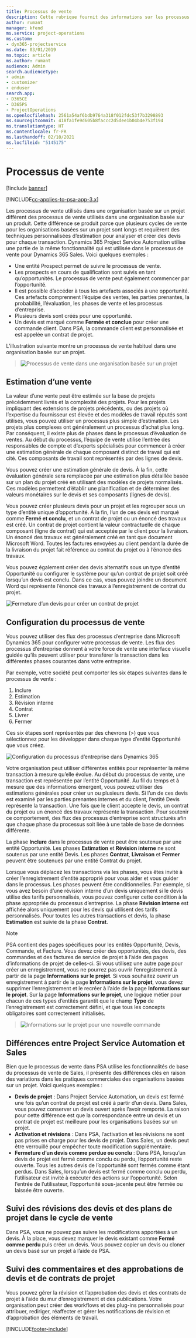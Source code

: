 ```yaml
---
title: Processus de vente
description: Cette rubrique fournit des informations sur les processus de vente de base.
author: rumant
manager: kfend
ms.service: project-operations
ms.custom:
- dyn365-projectservice
ms.date: 03/01/2019
ms.topic: article
ms.author: rumant
audience: Admin
search.audienceType:
- admin
- customizer
- enduser
search.app:
- D365CE
- D365PS
- ProjectOperations
ms.openlocfilehash: 2561a54af6bdb9764a318f012fdc53f7b3298893
ms.sourcegitcommit: 418fa1fe9d605b8faccc2d5dee1b04b4e753f194
ms.translationtype: HT
ms.contentlocale: fr-FR
ms.lasthandoff: 02/10/2021
ms.locfileid: "5145175"
---
```

# <a name="sales-processes"></a>Processus de vente

[!include [banner](../includes/psa-now-project-operations.md)]

[!INCLUDE[cc-applies-to-psa-app-3.x](../includes/cc-applies-to-psa-app-3x.md)]

Les processus de vente utilisés dans une organisation basée sur un projet diffèrent des processus de vente utilisés dans une organisation basée sur un produit. Cette différence se produit parce que plusieurs cycles de vente pour les organisations basées sur un projet sont longs et requièrent des techniques personnalisées d’estimation pour analyser et créer des devis pour chaque transaction. Dynamics 365 Project Service Automation utilise une partie de la même fonctionnalité qui est utilisée dans le processus de vente pour Dynamics 365 Sales. Voici quelques exemples :

- Une entité Prospect permet de suivre le processus de vente.
- Les prospects en cours de qualification sont suivis en tant qu’opportunités. Le processus de vente peut également commencer par l’opportunité.
- Il est possible d’accéder à tous les artefacts associés à une opportunité. Ces artefacts comprennent l’équipe des ventes, les parties prenantes, la probabilité, l’évaluation, les phases de vente et les processus d’entreprise.
- Plusieurs devis sont créés pour une opportunité.
- Un devis est marqué comme **Fermée et conclue** pour créer une commande client. Dans PSA, la commande client est personnalisée et est appelée un contrat de projet.

L’illustration suivante montre un processus de vente habituel dans une organisation basée sur un projet.

> ![Processus de vente dans une organisation basée sur un projet](media/basic-guide-1.png)

## <a name="estimating-a-sale"></a>Estimation d’une vente
La valeur d’une vente peut être estimée sur la base de projets précédemment livrés et la complexité des projets. Pour les projets impliquant des extensions de projets précédents, ou des projets où l’expertise du fournisseur est élevée et des modèles de travail réputés sont utilisés, vous pouvez utiliser un processus plus simple d’estimation. Les projets plus complexes ont généralement un processus d’achat plus long. Par conséquent, il existe plus de phases dans le processus d’évaluation de ventes. Au début du processus, l’équipe de vente utilise l’entrée des responsables de compte et d’experts spécialisés pour commencer à créer une estimation générale de chaque composant distinct de travail qui est cité. Ces composants de travail sont représentés par des lignes de devis. 

Vous pouvez créer une estimation générale de devis. À la fin, cette évaluation générale sera remplacée par une estimation plus détaillée basée sur un plan du projet créé en utilisant des modèles de projets normalisés. Ces modèles permettent d’établir une planification et de déterminer des valeurs monétaires sur le devis et ses composants (lignes de devis). 

Vous pouvez créer plusieurs devis pour un projet et les regrouper sous un type d’entité unique d’opportunité. À la fin, l’un de ces devis est marqué comme **Fermé et conclu**, et un contrat de projet ou un énoncé des travaux est créé. Un contrat de projet contient la valeur contractuelle de chaque composant (ligne de contrat) qui est acceptée par le client pour la livraison. Un énoncé des travaux est généralement créé en tant que document Microsoft Word. Toutes les factures envoyées au client pendant la durée de la livraison du projet fait référence au contrat du projet ou à l’énoncé des travaux.

Vous pouvez également créer des devis alternatifs sous un type d’entité Opportunité ou configurer le système pour qu’un contrat de projet soit créé lorsqu’un devis est conclu. Dans ce cas, vous pouvez joindre un document Word qui représente l’énoncé des travaux à l’enregistrement de contrat du projet.

![Fermeture d’un devis pour créer un contrat de projet](media/basic-guide-2.png)

## <a name="configuring-the-sales-process"></a>Configuration du processus de vente
Vous pouvez utiliser des flux des processus d’entreprise dans Microsoft Dynamics 365 pour configurer votre processus de vente. Les flux des processus d’entreprise donnent à votre force de vente une interface visuelle guidée qu’ils peuvent utiliser pour transférer la transaction dans les différentes phases courantes dans votre entreprise.

Par exemple, votre société peut comporter les six étapes suivantes dans le processus de vente :

1. Inclure
2. Estimation
3. Révision interne
4. Contrat
5. Livrer
6. Fermer

Ces six étapes sont représentés par des chevrons (\>) que vous sélectionnez pour les développer dans chaque type d’entité Opportunité que vous créez.

![Configuration du processus d’entreprise dans Dynamics 365](media/basic-guide-3.png)
 
Votre organisation peut utiliser différentes entités pour représenter la même transaction à mesure qu’elle évolue. Au début du processus de vente, une transaction est représentée par l’entité Opportunité. Au fil du temps et à mesure que des informations émergent, vous pouvez utiliser des estimations générales pour créer un ou plusieurs devis. Si l’un de ces devis est examiné par les parties prenantes internes et du client, l’entité Devis représente la transaction. Une fois que le client accepte le devis, un contrat du projet ou un énoncé des travaux représente la transaction. Pour soutenir ce comportement, des flux des processus d’entreprise sont structurés afin que chaque phase du processus soit liée à une table de base de données différente.

La phase **Inclure** dans le processus de vente peut être soutenue par une entité Opportunité. Les phases **Estimation** et **Révision interne** ne sont soutenus par une entité Devis. Les phases **Contrat**, **Livraison** et **Fermer** peuvent être soutenues par une entité Contrat du projet.

Lorsque vous déplacez les transactions via les phases, vous êtes invité à créer l’enregistrement d’entité approprié pour vous aider et vous guider dans le processus. Les phases peuvent être conditionnelles. Par exemple, si vous avez besoin d’une révision interne d’un devis uniquement si le devis utilise des tarifs personnalisés, vous pouvez configurer cette condition à la phase appropriée du processus d’entreprise. La phase **Révision interne** est affichée alors uniquement pour les devis qui utilisent des tarifs personnalisés. Pour toutes les autres transactions et devis, la phase **Estimation** est suivie de la phase **Contrat**.

> [!NOTE]
> PSA contient des pages spécifiques pour les entités Opportunité, Devis, Commande, et Facture. Vous devez créer des opportunités, des devis, des commandes et des factures de service de projet à l’aide des pages d’informations de projet de celles-ci. Si vous utilisez une autre page pour créer un enregistrement, vous ne pourrez pas ouvrir l’enregistrement à partir de la page **Informations sur le projet**. Si vous souhaitez ouvrir un enregistrement à partir de la page **Informations sur le projet**, vous devez supprimer l’enregistrement et le recréer à l’aide de la page **Informations sur le projet**. Sur la page **Informations sur le projet**, une logique métier pour chacun de ces types d’entités garantit que le champ **Type** de l’enregistrement est correctement défini, et que tous les concepts obligatoires sont correctement initialisés.

> ![Informations sur le projet pour une nouvelle commande](media/basic-guide-4.png)
 
## <a name="differences-between-project-service-automation-and-sales"></a>Différences entre Project Service Automation et Sales
Bien que le processus de vente dans PSA utilise les fonctionnalités de base du processus de vente de Sales, il présente des différences clés en raison des variations dans les pratiques commerciales des organisations basées sur un projet. Voici quelques exemples :

- **Devis de projet** : Dans Project Service Automation, un devis est fermé une fois qu’un contrat de projet est créé à partir d’un devis. Dans Sales, vous pouvez conserver un devis ouvert après l’avoir remporté. La raison pour cette différence est que la correspondance entre un devis et un contrat de projet est meilleure pour les organisations basées sur un projet. 
- **Activation et révisions** : Dans PSA, l’activation et les révisions ne sont pas prises en charge pour les devis de projet. Dans Sales, un devis peut être verrouillé pour empêcher toute modification supplémentaire.
- **Fermeture d’un devis comme perdue ou conclu** : Dans PSA, lorsqu’un devis de projet est fermé comme conclu ou perdu, l’opportunité reste ouverte. Tous les autres devis de l’opportunité sont fermés comme étant perdus. Dans Sales, lorsqu’un devis est fermé comme conclu ou perdu, l’utilisateur est invité à exécuter des actions sur l’opportunité. Selon l’entrée de l’utilisateur, l’opportunité sous-jacente peut être fermée ou laissée être ouverte.

## <a name="tracking-revisions-to-quotes-and-project-plans-in-the-sales-cycle"></a>Suivi des révisions des devis et des plans de projet dans le cycle de vente
Dans PSA, vous ne pouvez pas suivre les modifications apportées à un devis. À la place, vous devez marquer le devis existant comme **Fermé comme perdu** puis créer un devis. Vous pouvez copier un devis ou cloner un devis basé sur un projet à l’aide de PSA.

## <a name="tracking-comments-and-approvals-of-quotes-and-project-contracts"></a>Suivi des commentaires et des approbations de devis et de contrats de projet
Vous pouvez gérer la révision et l’approbation des devis et des contrats de projet à l’aide du mur d’enregistrement et des publications. Votre organisation peut créer des workflows et des plug-ins personnalisés pour attribuer, rediriger, réaffecter et gérer les notifications de révision et d’approbation des éléments de travail.


[!INCLUDE[footer-include](../includes/footer-banner.md)]